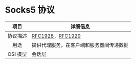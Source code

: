 # Socks5 协议

|   项目   | 详细信息                                                                                         |
| :------: | ------------------------------------------------------------------------------------------------ |
| 协议描述 | [RFC1928](https://www.ietf.org/rfc/rfc1928.txt)，[RFC1929](https://www.ietf.org/rfc/rfc1929.txt) |
|   用途   | 提供代理服务，在客户端和服务器间传递数据                                                         |
| OSI 模型 | 会话层                                                                                           |
